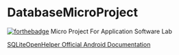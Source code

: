 # DatabaseMicroProject
[![forthebadge](https://forthebadge.com/images/badges/built-for-android.svg)](https://forthebadge.com)
Micro Project For Application Software Lab

[SQLiteOpenHelper Official Android Documentation](https://developer.android.com/reference/android/database/sqlite/SQLiteOpenHelper.html)
